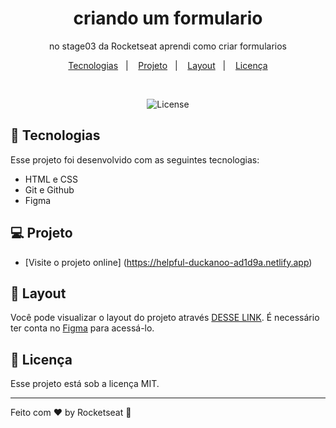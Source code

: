 <h1 align="center"> criando um formulario </h1>

<p align="center">
  no stage03  da Rocketseat aprendi como criar formularios
<br/>


<p align="center">
  <a href="#-tecnologias">Tecnologias</a>&nbsp;&nbsp;&nbsp;|&nbsp;&nbsp;&nbsp;
  <a href="#-projeto">Projeto</a>&nbsp;&nbsp;&nbsp;|&nbsp;&nbsp;&nbsp;
  <a href="#-layout">Layout</a>&nbsp;&nbsp;&nbsp;|&nbsp;&nbsp;&nbsp;
  <a href="#memo-licença">Licença</a>
</p>
<br>

<p align="center">
   <img alt="License" src="https://img.shields.io/static/v1?label=license&message=MIT&color=49AA26&labelColor=000000">
</p>

## 🚀 Tecnologias

Esse projeto foi desenvolvido com as seguintes tecnologias:

- HTML e CSS
- Git e Github
- Figma

## 💻 Projeto



- [Visite o projeto online] (https://helpful-duckanoo-ad1d9a.netlify.app)

## 🔖 Layout

Você pode visualizar o layout do projeto através [DESSE LINK](https://www.figma.com/file/MYwGQ1OVUNd9WwZnWUfIJ9/Stage-03---Formul%C3%A1rio-intermedi%C3%A1rio-(Copy)?mode=dev). É necessário ter conta no [Figma](https://figma.com) para acessá-lo.

## :memo: Licença

Esse projeto está sob a licença MIT.

---

Feito com ♥ by Rocketseat :wave:
